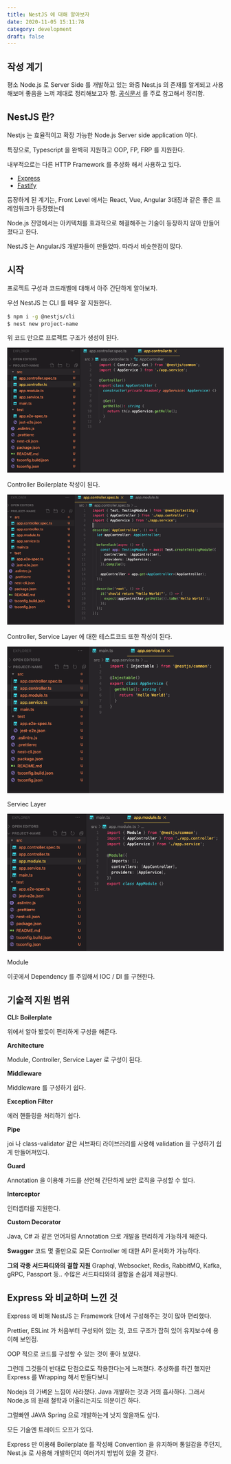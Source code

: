```yaml
---
title: NestJS 에 대해 알아보자
date: 2020-11-05 15:11:78
category: development
draft: false
---
```


## 작성 계기

평소 Node.js 로 Server Side 를 개발하고 있는 와중 Nest.js 의 존재를 알게되고 사용해보며 좋음을 느껴 제대로 정리해보고자 함.
[공식문서](https://docs.nestjs.com/) 를 주로 참고해서 정리함.

## NestJS 란?

Nestjs 는 효율적이고 확장 가능한 Node.js Server side application 이다.

특징으로, Typescript 을 완벽히 지원하고 OOP, FP, FRP 를 지원한다.

내부적으로는 다른 HTTP Framework 를 추상화 해서 사용하고 있다.

- [Express](https://expressjs.com/)
- [Fastify](https://www.fastify.io/)

등장하게 된 계기는, Front Level 에서는 React, Vue, Angular 3대장과 같은 좋은 프레임워크가 등장했는데

Node.js 진영에서는 아키텍처를 효과적으로 해결해주는 기술이 등장하지 않아 만들어졌다고 한다.

NestJS 는 AngularJS 개발자들이 만들었따. 따라서 비슷한점이 많다.

## 시작

프로젝트 구성과 코드래벨에 대해서 아주 간단하게 알아보자.

우선 NestJS 는 CLI 를 매우 잘 지원한다.

```bash
$ npm i -g @nestjs/cli
$ nest new project-name
```

위 코드 만으로 프로젝트 구조가 생성이 된다.

![](./images/2020-11-05-nestjs-01.png)

Controller Boilerplate 작성이 된다.

![](./images/2020-11-05-nestjs-02.png)

Controller, Service Layer 에 대한 테스트코드 또한 작성이 된다.

![](./images/2020-11-05-nestjs-03.png)

Serviec Layer

![](./images/2020-11-05-nestjs-04.png)

Module

이곳에서 Dependency 를 주입해서 IOC / DI 를 구현한다.

## 기술적 지원 범위

**CLI: Boilerplate**

위에서 알아 봤듯이 편리하게 구성을 해준다.

**Architecture**

Module, Controller, Service Layer 로 구성이 된다.

**Middleware**

Middleware 를 구성하기 쉽다.

**Exception Filter**

에러 핸들링을 처리하기 쉽다.

**Pipe**

joi 나 class-validator 같은 서브파티 라이브러리를 사용해 validation 을 구성하기 쉽게 만들어져있다.

**Guard**

Annotation 을 이용해 가드를 선언해 간단하게 보안 로직을 구성할 수 있다.

**Interceptor**

인터셉터를 지원한다.

**Custom Decorator**

Java, C# 과 같은 언어처럼 Annotation 으로 개발을 편리하게 가능하게 해준다.

**Swagger**
코드 몇 줄만으로 모든 Controller 에 대한 API 문서화가 가능하다.

**그외 각종 서드파티와의 결합 지원**
Graphql, Websocket, Redis, RabbitMQ, Kafka, gRPC, Passport 등.. 수많은 서드파티와의 결합을 손쉽게 제공한다.

## Express 와 비교하며 느낀 것

Express 에 비해 NestJS 는 Framework 단에서 구성해주는 것이 많아 편리했다.

Prettier, ESLint 가 처음부터 구성되어 있는 것, 코드 구조가 잡혀 있어 유지보수에 용이해 보인점.

OOP 적으로 코드를 구성할 수 있는 것이 좋아 보였다.

그런데 그것들이 반대로 단점으로도 작용한다는게 느껴졌다. 추상화를 하긴 했지만 Express 를 Wrapping 해서 만들다보니

Nodejs 의 가벼운 느낌이 사라졌다. Java 개발하는 것과 거의 흡사하다. 그래서 Node.js 의 원래 철학과 어울리는지도 의문이긴 하다.

그럴빠엔 JAVA Spring 으로 개발하는게 낫지 않을까도 싶다.

모든 기술엔 트레이드 오프가 있다.

Express 만 이용해 Boilerplate 를 작성해 Convention 을 유지하며 통일감을 주던지, Nest.js 로 사용해 개발하던지 여러가지 방법이 있을 것 같다.
